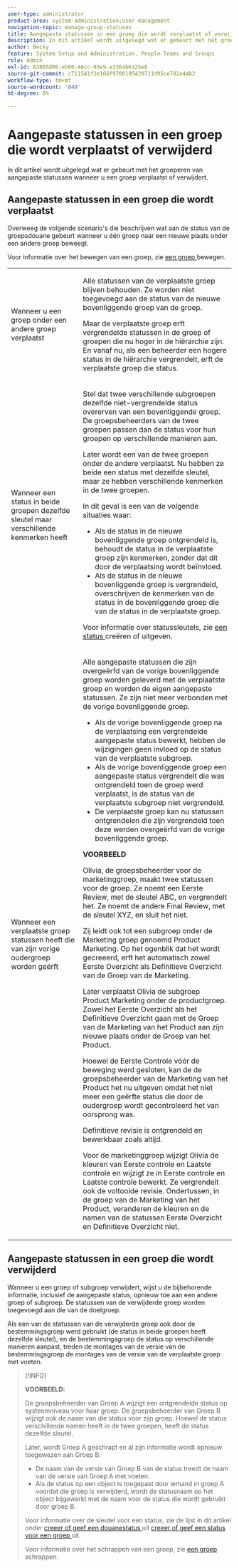 ```yaml
---
user-type: administrator
product-area: system-administration;user-management
navigation-topic: manage-group-statuses
title: Aangepaste statussen in een groep die wordt verplaatst of verwijderd
description: In dit artikel wordt uitgelegd wat er gebeurt met het groeperen van aangepaste statussen wanneer u een groep verplaatst of verwijdert.
author: Becky
feature: System Setup and Administration, People Teams and Groups
role: Admin
exl-id: 83885d86-eb00-46cc-93e9-e3364b6125e8
source-git-commit: c711541f3e166f9700195420711d95ce782a44b2
workflow-type: tm+mt
source-wordcount: '849'
ht-degree: 0%

---
```


# Aangepaste statussen in een groep die wordt verplaatst of verwijderd

In dit artikel wordt uitgelegd wat er gebeurt met het groeperen van aangepaste statussen wanneer u een groep verplaatst of verwijdert.

## Aangepaste statussen in een groep die wordt verplaatst

Overweeg de volgende scenario&#39;s die beschrijven wat aan de status van de groepsdouane gebeurt wanneer u één groep naar een nieuwe plaats onder een andere groep beweegt.

Voor informatie over het bewegen van een groep, zie [ een groep ](../../../administration-and-setup/manage-groups/create-and-manage-groups/move-a-group.md) bewegen.

<table style="table-layout:auto"> 
 <col> 
 </col> 
 <col> 
 </col> 
 <tbody> 
  <tr> 
   <td role="rowheader">Wanneer u een groep onder een andere groep verplaatst </td> 
   <td> <p>Alle statussen van de verplaatste groep blijven behouden. Ze worden niet toegevoegd aan de status van de nieuwe bovenliggende groep van de groep.</p> <p>Maar de verplaatste groep erft vergrendelde statussen in de groep of groepen die nu hoger in de hiërarchie zijn. En vanaf nu, als een beheerder een hogere status in de hiërarchie vergrendelt, erft de verplaatste groep die status.</p> </td> 
  </tr> 
  <tr> 
   <td role="rowheader">Wanneer een status in beide groepen dezelfde sleutel maar verschillende kenmerken heeft</td> 
   <td> <p>Stel dat twee verschillende subgroepen dezelfde niet-vergrendelde status overerven van een bovenliggende groep. De groepsbeheerders van de twee groepen passen dan de status voor hun groepen op verschillende manieren aan.</p> <p>Later wordt een van de twee groepen onder de andere verplaatst. Nu hebben ze beide een status met dezelfde sleutel, maar ze hebben verschillende kenmerken in de twee groepen.</p> <p>In dit geval is een van de volgende situaties waar:</p> 
    <ul> 
     <li>Als de status in de nieuwe bovenliggende groep ontgrendeld is, behoudt de status in de verplaatste groep zijn kenmerken, zonder dat dit door de verplaatsing wordt beïnvloed.</li> 
     <li>Als de status in de nieuwe bovenliggende groep is vergrendeld, overschrijven de kenmerken van de status in de bovenliggende groep die van de status in de verplaatste groep.</li> 
    </ul> <p>Voor informatie over statussleutels, zie <a href="../../../administration-and-setup/customize-workfront/creating-custom-status-and-priority-labels/create-or-edit-a-status.md" class="MCXref xref"> een status </a> creëren of uitgeven.</p> </td> 
  </tr> 
  <tr> 
   <td>Wanneer een verplaatste groep statussen heeft die van zijn vorige oudergroep worden geërft </td> 
   <td> <p>Alle aangepaste statussen die zijn overgeërfd van de vorige bovenliggende groep worden geleverd met de verplaatste groep en worden de eigen aangepaste statussen. Ze zijn niet meer verbonden met de vorige bovenliggende groep.</p> 
    <ul> 
     <li>Als de vorige bovenliggende groep na de verplaatsing een vergrendelde aangepaste status bewerkt, hebben de wijzigingen geen invloed op de status van de verplaatste subgroep.</li> 
     <li>Als de vorige bovenliggende groep een aangepaste status vergrendelt die was ontgrendeld toen de groep werd verplaatst, is de status van de verplaatste subgroep niet vergrendeld.</li> 
     <li>De verplaatste groep kan nu statussen ontgrendelen die zijn vergrendeld toen deze werden overgeërfd van de vorige bovenliggende groep.</li> 
    </ul> 
     <p><b>VOORBEELD</b><p> 
     <p>Olivia, de groepsbeheerder voor de marketinggroep, maakt twee statussen voor de groep. Ze noemt een Eerste Review, met de sleutel ABC, en vergrendelt het. Ze noemt de andere Final Review, met de sleutel XYZ, en sluit het niet.</p> 
     <p>Zij leidt ook tot een subgroep onder de Marketing groep genoemd Product Marketing. Op het ogenblik dat het wordt gecreeerd, erft het automatisch zowel Eerste Overzicht als Definitieve Overzicht van de Groep van de Marketing.</p> 
     <p>Later verplaatst Olivia de subgroep Product Marketing onder de productgroep. Zowel het Eerste Overzicht als het Definitieve Overzicht gaan met de Groep van de Marketing van het Product aan zijn nieuwe plaats onder de Groep van het Product.</p> 
     <p>Hoewel de Eerste Controle vóór de beweging werd gesloten, kan de de groepsbeheerder van de Marketing van het Product het nu uitgeven omdat het niet meer een geërfte status die door de oudergroep wordt gecontroleerd het van oorsprong was.</p> 
     <p>Definitieve revisie is ontgrendeld en bewerkbaar zoals altijd.</p> 
     <p>Voor de marketinggroep wijzigt Olivia de kleuren van Eerste controle en Laatste controle en wijzigt ze in Eerste controle en Laatste controle bewerkt. Ze vergrendelt ook de voltooide revisie. Ondertussen, in de groep van de Marketing van het Product, veranderen de kleuren en de namen van de statussen Eerste Overzicht en Definitieve Overzicht niet.</p> 
    </div> </td> 
  </tr> 
 </tbody> 
</table>

## Aangepaste statussen in een groep die wordt verwijderd

Wanneer u een groep of subgroep verwijdert, wijst u de bijbehorende informatie, inclusief de aangepaste status, opnieuw toe aan een andere groep of subgroep. De statussen van de verwijderde groep worden toegevoegd aan die van de doelgroep.

Als een van de statussen van de verwijderde groep ook door de bestemmingsgroep werd gebruikt (de status in beide groepen heeft dezelfde sleutel), en de bestemmingsgroep de status op verschillende manieren aanpast, treden de montages van de versie van de bestemmingsgroep de montages van de versie van de verplaatste groep met voeten.

>[!INFO]
>
>**VOORBEELD:**
>
>De groepsbeheerder van Groep A wijzigt een ontgrendelde status op systeemniveau voor haar groep. De groepsbeheerder van Groep B wijzigt ook de naam van die status voor zijn groep. Hoewel de status verschillende namen heeft in de twee groepen, heeft de status dezelfde sleutel.
>
>Later, wordt Groep A geschrapt en al zijn informatie wordt opnieuw toegewezen aan Groep B.
>
>* De naam van de versie van Groep B van de status treedt de naam van de versie van Groep A met voeten.
>* Als de status op een object is toegepast door iemand in groep A voordat die groep is verwijderd, wordt de statusnaam op het object bijgewerkt met de naam voor de status die wordt gebruikt door groep B.
>
>Voor informatie over de sleutel voor een status, zie de lijst in dit artikel onder [ creeer of geef een douanestatus ](../../../administration-and-setup/customize-workfront/creating-custom-status-and-priority-labels/create-or-edit-a-status.md#create) uit [ creeer of geef een status voor een groep ](../../../administration-and-setup/manage-groups/manage-group-statuses/create-or-edit-a-group-status.md#create) uit.
>
>Voor informatie over het schrappen van een groep, zie [ een groep ](../../../administration-and-setup/manage-groups/create-and-manage-groups/delete-a-group.md) schrappen.
